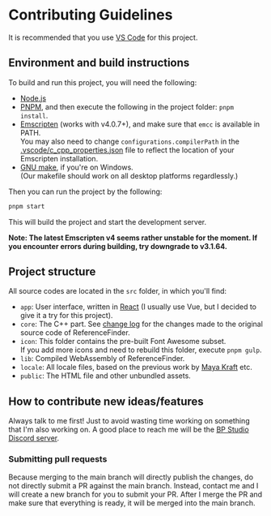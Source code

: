 # Contributing Guidelines

It is recommended that you use [VS Code](https://code.visualstudio.com/) for this project.

## Environment and build instructions

To build and run this project, you will need the following:
- [Node.js](https://nodejs.org/)
- [PNPM](https://pnpm.io/), and then execute the following in the project folder: `pnpm install`.
- [Emscripten](https://emscripten.org/) (works with v4.0.7+), and make sure that `emcc` is available in PATH.\
	You may also need to change `configurations.compilerPath` in the
	[.vscode/c_cpp_properties.json](./.vscode/c_cpp_properties.json)
	file to reflect the location of your Emscripten installation.
- [GNU make](https://community.chocolatey.org/packages/make), if you're on Windows.\
	(Our makefile should work on all desktop platforms regardlessly.)

Then you can run the project by the following:

```bash
pnpm start
```

This will build the project and start the development server.

**Note: The latest Emscripten v4 seems rather unstable for the moment.
If you encounter errors during building, try downgrade to v3.1.64.**

## Project structure

All source codes are located in the `src` folder, in which you'll find:

- `app`: User interface, written in [React](https://react.dev/) (I usually use Vue, but I decided to give it a try for this project).
- `core`: The C++ part. See [change log](./CHANGELOG.md) for the changes made to the original source code of ReferenceFinder.
- `icon`: This folder contains the pre-built Font Awesome subset.\
  If you add more icons and need to rebuild this folder, execute `pnpm gulp`.
- `lib`: Compiled WebAssembly of ReferenceFinder.
- `locale`: All locale files, based on the previous work by [Maya Kraft](https://github.com/mayakraft/ReferenceFinder) etc.
- `public`: The HTML file and other unbundled assets.

## How to contribute new ideas/features

Always talk to me first! Just to avoid wasting time working on something that I'm also working on. A good place to reach me will be the [BP Studio Discord server](https://discord.gg/HkcdTDS4zZ).


### Submitting pull requests

Because merging to the main branch will directly publish the changes,
do not directly submit a PR against the main branch.
Instead, contact me and I will create a new branch for you to submit your PR.
After I merge the PR and make sure that everything is ready,
it will be merged into the main branch.
